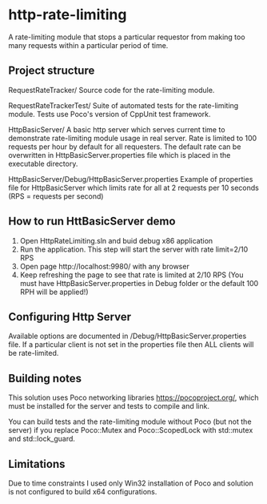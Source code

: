 # http-rate-limiting
A rate-limiting module that stops a particular requestor from making too many
requests within a particular period of time.

## Project structure
RequestRateTracker/
	Source code for the rate-limiting module.

RequestRateTrackerTest/
	Suite of automated tests for the rate-limiting module. Tests use Poco's version
	of CppUnit test framework.

HttpBasicServer/
	A basic http server which serves current time to demonstrate rate-limiting module
	usage in real server. Rate is limited to 100 requests per hour by default for
	all requesters. The default rate can be overwritten in HttpBasicServer.properties
	file which is placed in the executable directory.
	
HttpBasicServer/Debug/HttpBasicServer.properties
	Example of properties file for HttpBasicServer which limits rate for all
	at 2 requests per 10 seconds (RPS = requests per second)

## How to run HttBasicServer demo
1. Open HttpRateLimiting.sln and buid debug x86 application
2. Run the application. This step will start the server with rate limit=2/10 RPS
3. Open page http://localhost:9980/ with any browser
4. Keep refreshing the page to see that rate is limited at 2/10 RPS
   (You must have HttpBasicServer.properties in Debug folder or the default 100 RPH
   will be applied!)

## Configuring Http Server
Available options are documented in /Debug/HttpBasicServer.properties file.
If a particular client is not set in the properties file then ALL clients will
be rate-limited.

## Building notes
This solution uses Poco networking libraries https://pocoproject.org/, which must
be installed for the server and tests to compile and link.

You can build tests and the rate-limiting module without Poco 
(but not the server) if you replace Poco::Mutex and Poco::ScopedLock with
std::mutex and std::lock_guard.

## Limitations
Due to time constraints I used only Win32 installation of Poco and solution is
not configured to build x64 configurations.
